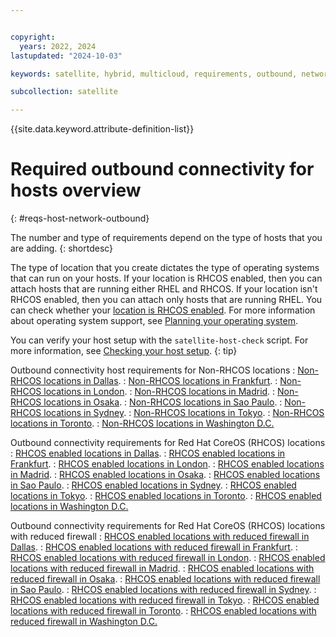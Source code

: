 ```yaml
---


copyright:
  years: 2022, 2024
lastupdated: "2024-10-03"

keywords: satellite, hybrid, multicloud, requirements, outbound, network, allowlist

subcollection: satellite

---
```


{{site.data.keyword.attribute-definition-list}}

# Required outbound connectivity for hosts overview
{: #reqs-host-network-outbound}

The number and type of requirements depend on the type of hosts that you are adding. 
{: shortdesc}

The type of location that you create dictates the type of operating systems that can run on your hosts. If your location is RHCOS enabled, then you can attach hosts that are running either RHEL and RHCOS. If your location isn't RHCOS enabled, then you can attach only hosts that are running RHEL. You can check whether your [location is RHCOS enabled](/docs/satellite?topic=satellite-locations#verify-coreos-location). For more information about operating system support, see [Planning your operating system](/docs/satellite?topic=satellite-infrastructure-plan#infras-plan-os).




You can verify your host setup with the `satellite-host-check` script. For more information, see [Checking your host setup](/docs/satellite?topic=satellite-host-network-check).
{: tip}

Outbound connectivity host requirements for Non-RHCOS locations
:    [Non-RHCOS locations in Dallas](/docs/satellite?topic=satellite-reqs-host-network-outbound-dal).
:    [Non-RHCOS locations in Frankfurt](/docs/satellite?topic=satellite-reqs-host-network-outbound-fra).
:    [Non-RHCOS locations in London](/docs/satellite?topic=satellite-reqs-host-network-outbound-lon).
:    [Non-RHCOS locations in Madrid](/docs/satellite?topic=satellite-reqs-host-network-outbound-mad).
:    [Non-RHCOS locations in Osaka](/docs/satellite?topic=satellite-reqs-host-network-outbound-osa).
:    [Non-RHCOS locations in Sao Paulo](/docs/satellite?topic=satellite-reqs-host-network-outbound-sao).
:    [Non-RHCOS locations in Sydney](/docs/satellite?topic=satellite-reqs-host-network-outbound-syd).
:    [Non-RHCOS locations in Tokyo](/docs/satellite?topic=satellite-reqs-host-network-outbound-tok).
:    [Non-RHCOS locations in Toronto](/docs/satellite?topic=satellite-reqs-host-network-outbound-tor).
:    [Non-RHCOS locations in Washington D.C.](/docs/satellite?topic=satellite-reqs-host-network-outbound-wdc)




Outbound connectivity requirements for Red Hat CoreOS (RHCOS) locations
:    [RHCOS enabled locations in Dallas](/docs/satellite?topic=satellite-reqs-host-rhcos-outbound-dal).
:    [RHCOS enabled locations in Frankfurt](/docs/satellite?topic=satellite-reqs-host-rhcos-outbound-fra).
:    [RHCOS enabled locations in London](/docs/satellite?topic=satellite-reqs-host-rhcos-outbound-lon).
:    [RHCOS enabled locations in Madrid](/docs/satellite?topic=satellite-reqs-host-rhcos-outbound-mad).
:    [RHCOS enabled locations in Osaka](/docs/satellite?topic=satellite-reqs-host-rhcos-outbound-osa).
:    [RHCOS enabled locations in Sao Paulo](/docs/satellite?topic=satellite-reqs-host-rhcos-outbound-sao).
:    [RHCOS enabled locations in Sydney](/docs/satellite?topic=satellite-reqs-host-rhcos-outbound-syd).
:    [RHCOS enabled locations in Tokyo](/docs/satellite?topic=satellite-reqs-host-rhcos-outbound-tok).
:    [RHCOS enabled locations in Toronto](/docs/satellite?topic=satellite-reqs-host-rhcos-outbound-tor).
:    [RHCOS enabled locations in Washington D.C.](/docs/satellite?topic=satellite-reqs-host-rhcos-outbound-wdc)





Outbound connectivity requirements for Red Hat CoreOS (RHCOS) locations with reduced firewall
:    [RHCOS enabled locations with reduced firewall in Dallas](/docs/satellite?topic=satellite-req-minimum-outbound-dal).
:    [RHCOS enabled locations with reduced firewall in Frankfurt](/docs/satellite?topic=satellite-req-minimum-outbound-fra).
:    [RHCOS enabled locations with reduced firewall in London](/docs/satellite?topic=satellite-req-minimum-outbound-lon).
:    [RHCOS enabled locations with reduced firewall in Madrid](/docs/satellite?topic=satellite-req-minimum-outbound-mad).
:    [RHCOS enabled locations with reduced firewall in Osaka](/docs/satellite?topic=satellite-req-minimum-outbound-osa).
:    [RHCOS enabled locations with reduced firewall in Sao Paulo](/docs/satellite?topic=satellite-req-minimum-outbound-sao).
:    [RHCOS enabled locations with reduced firewall in Sydney](/docs/satellite?topic=satellite-req-minimum-outbound-syd).
:    [RHCOS enabled locations with reduced firewall in Tokyo](/docs/satellite?topic=satellite-req-minimum-outbound-tok).
:    [RHCOS enabled locations with reduced firewall in Toronto](/docs/satellite?topic=satellite-req-minimum-outbound-tor).
:    [RHCOS enabled locations with reduced firewall in Washington D.C.](/docs/satellite?topic=satellite-req-minimum-outbound-wdc)
